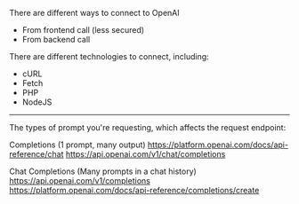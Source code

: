 
There are different ways to connect to OpenAI
- From frontend call (less secured)
- From backend call

There are different technologies to connect, including:
- cURL
- Fetch
- PHP
- NodeJS

---

The types of prompt you're requesting, which affects the request endpoint:

Completions (1 prompt, many output)
https://platform.openai.com/docs/api-reference/chat
https://api.openai.com/v1/chat/completions

Chat Completions (Many prompts in a chat history)
https://api.openai.com/v1/completions
https://platform.openai.com/docs/api-reference/completions/create